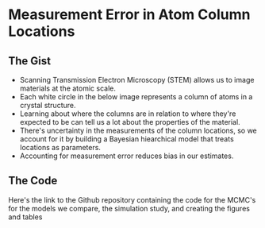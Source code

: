 # Measurement Error in Atom Column Locations
## The Gist
* Scanning Transmission Electron Microscopy (STEM) allows us to image materials at the atomic scale.
* Each white circle in the below image represents a column of atoms in a crystal structure. 
* Learning about where the columns are in relation to where they're expected to be can tell us a lot about the properties of the material.
* There's uncertainty in the measurements of the column locations, so we account for it by building a Bayesian hiearchical model that treats locations as parameters.
* Accounting for measurement error reduces bias in our estimates.

## The Code
Here's the link to the Github repository containing the code for the MCMC's for the models we compare, the simulation study, and creating the figures and tables
